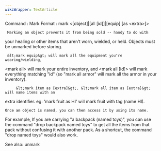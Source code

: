 ```yaml
---
wikiWrapper: TextArticle
---
```

Command : Mark
Format  : mark &lt;[object]|[all [id]]|[equip] [as &lt;extra&gt;]&gt;
 
     Marking an object prevents it from being sold -- handy to do with
your healing or other items that aren't worn, wielded, or held.  Objects must
be unmarked before storing.
 
     &lt;mark equip&gt; will mark all the equipment you're wearing/wielding,
&lt;mark all&gt; will mark your entire inventory, and &lt;mark all [id]&gt; will mark 
everything matching "id" (so "mark all armor" will mark all the armor in 
your inventory).

         &lt;mark item as [extra]&gt;, &lt;mark all item as [extra]&gt; will name items with an
extra identifier.  eg: 'mark fruit as HI' will mark fruit with tag (name HI).

	Once an object is named, you can then access it by using its name.
For example, If you are carrying "a backpack (named toys)", you can use the
command "drop backpack named toys" to get all the items from that pack
without confusing it with another pack.  As a shortcut, the command 
"drop named toys" would also work.
 
See also: unmark
